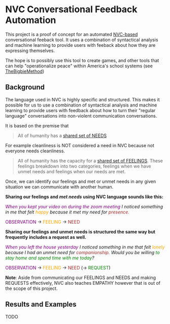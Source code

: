 # NVC Conversational Feedback Automation

This project is a proof of concept for an automated [NVC-based](https://www.cnvc.org/) conversational feeback tool. It uses a combination of syntactical analysis and machine learning to provide users with feeback about how they are expressing themselves. 

The hope is to possibly use this tool to create games, and other tools that can help "operationalize peace" within America's school systems (see [TheBigbieMethod](https://www.thebigbiemethod.com/))


## Background
The language used in NVC is highly specific and structured. This makes it possible for us to use a combination of syntactical analysis and machine learning to provide users with feedback about how to turn their "regular language" conversations into non-violent communication conversations.

It is based on the premise that 
> All of humanity has a [shared set of NEEDS](https://www.cnvc.org/training/resource/needs-inventory)

For example cleanliness is NOT considered a need in NVC because not everyone needs cleanliness. 

> All of humanity has the capacity for a [shared set of FEELINGS](https://www.cnvc.org/training/resource/feelings-inventory). These feelings breakdown into two categories, feelings when we have unmet needs and feelings when our needs are met.

Once, we can identify our feelings and met or unmet needs in any given situation we can communicate with another human. 

**Sharing our feelings and *met needs* using NVC language sounds like this:**

*<span style="color:purple">When you kept your video on during the zoom meeting</span> I noticed something in me that felt <span style="color:orange">happy</span> because it met my need for <span style="color:brown">presence.</span>*

<span style="color:purple">OBSERVATION</span> -> <span style="color:orange">FEELING</span> -> <span style="color:brown">NEED</span>

**Sharing our feelings and unmet needs is structured the same way but frequently includes a request as well.**

*<span style="color:purple">When you left the house yesterday</span> I noticed something in me that felt <span style="color:orange">lonely</span> because I had an unmet need for <span style="color:brown">companionship.</span> Would you be willing <span style="color:green">to stay home and spend time with me today</span>?*

<span style="color:purple">OBSERVATION</span> -> <span style="color:orange">FEELING</span> -> <span style="color:brown">NEED</span> (-> <span style="color:green">REQUEST</span>)

**Note**: Aside from communicating our FEELINGS and NEEDS and making REQUESTS effectively, NVC also teaches EMPATHY however that is out of the scope of this project.

## Results and Examples
TODO
